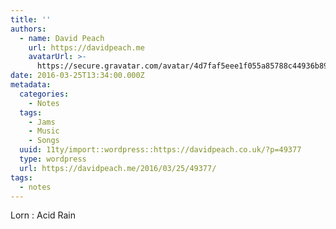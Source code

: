 ```yaml
---
title: ''
authors:
  - name: David Peach
    url: https://davidpeach.me
    avatarUrl: >-
      https://secure.gravatar.com/avatar/4d7faf5eee1f055a85788c44936b8995eaab6dfb004e7854ec747ccb272e91ee?s=96&d=mm&r=g
date: 2016-03-25T13:34:00.000Z
metadata:
  categories:
    - Notes
  tags:
    - Jams
    - Music
    - Songs
  uuid: 11ty/import::wordpress::https://davidpeach.co.uk/?p=49377
  type: wordpress
  url: https://davidpeach.me/2016/03/25/49377/
tags:
  - notes
---
```

Lorn : Acid Rain